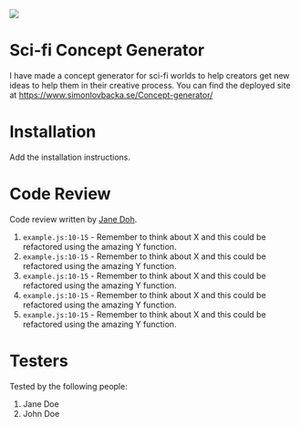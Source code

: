 ![](https://github.com/lovbackan/Git-lesson/blob/main/see%20you%20space%20cowboy.gif)

# Sci-fi Concept Generator

I have made a concept generator for sci-fi worlds to help creators get new ideas to help them in their creative process. You can find the deployed site at https://www.simonlovbacka.se/Concept-generator/

# Installation

Add the installation instructions.

# Code Review

Code review written by [Jane Doh](https://github.com/username).

1. `example.js:10-15` - Remember to think about X and this could be refactored using the amazing Y function.
2. `example.js:10-15` - Remember to think about X and this could be refactored using the amazing Y function.
3. `example.js:10-15` - Remember to think about X and this could be refactored using the amazing Y function.
4. `example.js:10-15` - Remember to think about X and this could be refactored using the amazing Y function.
5. `example.js:10-15` - Remember to think about X and this could be refactored using the amazing Y function.

# Testers

Tested by the following people:

1. Jane Doe
2. John Doe
